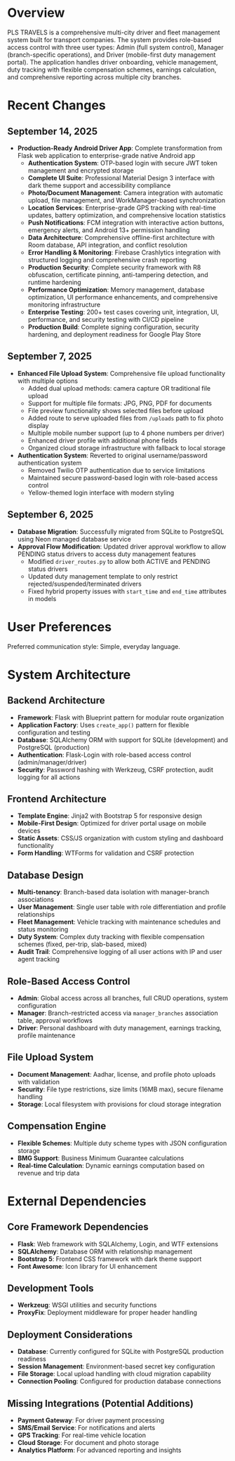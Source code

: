 # Overview

PLS TRAVELS is a comprehensive multi-city driver and fleet management system built for transport companies. The system provides role-based access control with three user types: Admin (full system control), Manager (branch-specific operations), and Driver (mobile-first duty management portal). The application handles driver onboarding, vehicle management, duty tracking with flexible compensation schemes, earnings calculation, and comprehensive reporting across multiple city branches.

# Recent Changes

## September 14, 2025
- **Production-Ready Android Driver App**: Complete transformation from Flask web application to enterprise-grade native Android app
  - **Authentication System**: OTP-based login with secure JWT token management and encrypted storage
  - **Complete UI Suite**: Professional Material Design 3 interface with dark theme support and accessibility compliance
  - **Photo/Document Management**: Camera integration with automatic upload, file management, and WorkManager-based synchronization
  - **Location Services**: Enterprise-grade GPS tracking with real-time updates, battery optimization, and comprehensive location statistics
  - **Push Notifications**: FCM integration with interactive action buttons, emergency alerts, and Android 13+ permission handling
  - **Data Architecture**: Comprehensive offline-first architecture with Room database, API integration, and conflict resolution
  - **Error Handling & Monitoring**: Firebase Crashlytics integration with structured logging and comprehensive crash reporting
  - **Production Security**: Complete security framework with R8 obfuscation, certificate pinning, anti-tampering detection, and runtime hardening
  - **Performance Optimization**: Memory management, database optimization, UI performance enhancements, and comprehensive monitoring infrastructure
  - **Enterprise Testing**: 200+ test cases covering unit, integration, UI, performance, and security testing with CI/CD pipeline
  - **Production Build**: Complete signing configuration, security hardening, and deployment readiness for Google Play Store

## September 7, 2025
- **Enhanced File Upload System**: Comprehensive file upload functionality with multiple options
  - Added dual upload methods: camera capture OR traditional file upload
  - Support for multiple file formats: JPG, PNG, PDF for documents
  - File preview functionality shows selected files before upload
  - Added route to serve uploaded files from `/uploads` path to fix photo display
  - Multiple mobile number support (up to 4 phone numbers per driver)
  - Enhanced driver profile with additional phone fields
  - Organized cloud storage infrastructure with fallback to local storage
- **Authentication System**: Reverted to original username/password authentication system
  - Removed Twilio OTP authentication due to service limitations
  - Maintained secure password-based login with role-based access control
  - Yellow-themed login interface with modern styling

## September 6, 2025
- **Database Migration**: Successfully migrated from SQLite to PostgreSQL using Neon managed database service
- **Approval Flow Modification**: Updated driver approval workflow to allow PENDING status drivers to access duty management features
  - Modified `driver_routes.py` to allow both ACTIVE and PENDING status drivers
  - Updated duty management template to only restrict rejected/suspended/terminated drivers
  - Fixed hybrid property issues with `start_time` and `end_time` attributes in models

# User Preferences

Preferred communication style: Simple, everyday language.

# System Architecture

## Backend Architecture
- **Framework**: Flask with Blueprint pattern for modular route organization
- **Application Factory**: Uses `create_app()` pattern for flexible configuration and testing
- **Database**: SQLAlchemy ORM with support for SQLite (development) and PostgreSQL (production)
- **Authentication**: Flask-Login with role-based access control (admin/manager/driver)
- **Security**: Password hashing with Werkzeug, CSRF protection, audit logging for all actions

## Frontend Architecture
- **Template Engine**: Jinja2 with Bootstrap 5 for responsive design
- **Mobile-First Design**: Optimized for driver portal usage on mobile devices
- **Static Assets**: CSS/JS organization with custom styling and dashboard functionality
- **Form Handling**: WTForms for validation and CSRF protection

## Database Design
- **Multi-tenancy**: Branch-based data isolation with manager-branch associations
- **User Management**: Single user table with role differentiation and profile relationships
- **Fleet Management**: Vehicle tracking with maintenance schedules and status monitoring
- **Duty System**: Complex duty tracking with flexible compensation schemes (fixed, per-trip, slab-based, mixed)
- **Audit Trail**: Comprehensive logging of all user actions with IP and user agent tracking

## Role-Based Access Control
- **Admin**: Global access across all branches, full CRUD operations, system configuration
- **Manager**: Branch-restricted access via `manager_branches` association table, approval workflows
- **Driver**: Personal dashboard with duty management, earnings tracking, profile maintenance

## File Upload System
- **Document Management**: Aadhar, license, and profile photo uploads with validation
- **Security**: File type restrictions, size limits (16MB max), secure filename handling
- **Storage**: Local filesystem with provisions for cloud storage integration

## Compensation Engine
- **Flexible Schemes**: Multiple duty scheme types with JSON configuration storage
- **BMG Support**: Business Minimum Guarantee calculations
- **Real-time Calculation**: Dynamic earnings computation based on revenue and trip data

# External Dependencies

## Core Framework Dependencies
- **Flask**: Web framework with SQLAlchemy, Login, and WTF extensions
- **SQLAlchemy**: Database ORM with relationship management
- **Bootstrap 5**: Frontend CSS framework with dark theme support
- **Font Awesome**: Icon library for UI enhancement

## Development Tools
- **Werkzeug**: WSGI utilities and security functions
- **ProxyFix**: Deployment middleware for proper header handling

## Deployment Considerations
- **Database**: Currently configured for SQLite with PostgreSQL production readiness
- **Session Management**: Environment-based secret key configuration
- **File Storage**: Local upload handling with cloud migration capability
- **Connection Pooling**: Configured for production database connections

## Missing Integrations (Potential Additions)
- **Payment Gateway**: For driver payment processing
- **SMS/Email Service**: For notifications and alerts
- **GPS Tracking**: For real-time vehicle location
- **Cloud Storage**: For document and photo storage
- **Analytics Platform**: For advanced reporting and insights